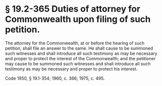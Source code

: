 # § 19.2-365 Duties of attorney for Commonwealth upon filing of such petition.

<p>The attorney for the Commonwealth, at or before the hearing of such petition, shall file an answer to the same. He shall cause to be summoned such witnesses and shall introduce all such testimony as may be necessary and proper to protect the interest of the Commonwealth; and the petitioner may cause to be summoned such witnesses and shall introduce all such testimony as may be necessary and proper to protect his interest.</p><p>Code 1950, § 19.1-354; 1960, c. 366; 1975, c. 495.</p>